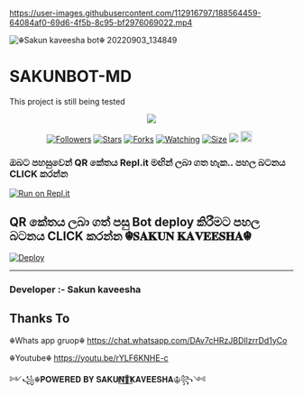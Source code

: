 




https://user-images.githubusercontent.com/112916797/188564459-64084af0-69d6-4f5b-8c95-bf2976069022.mp4

![☬Sakun kaveesha bot☬ 20220903_134849](https://user-images.githubusercontent.com/112916797/188542742-df28e26e-281c-4bc0-93fe-a0c2ddac2c78.jpg)
# SAKUNBOT-MD
This project is still being tested
<p align="center"> <a href="github.com/sakunkaveesha22"><img align="center" src="https://telegra.ph/file/85fe740b2385a55178500.jpg"/></a>
 <p align="center">
<a href="https://github.com/sakunkaveesha22/SAKUNBOT-MD"><img title="Followers" src="https://img.shields.io/github/followers/sakunkaveesha22?e=flat-square"></a>
<a href="https://github.com/sakunkaveesha22/SAKUNBOT-MD/stargazers/"><img title="Stars" src="https://img.shields.io/github/stars/sakunkaveesha22/SAKUNBOT-MD?color=blue&style=flat-square"></a>
<a href="https://github.com/sakunkaveesha22/SAKUNBOT-MD/network/members"><img title="Forks" src="https://img.shields.io/github/forks/sakunkaveesha22/SAKUNBOT-MD?color=red&style=flat-square"></a>
<a href="https://github.com/sakunkaveesha22/SAKUNBOT-MD/watchers"><img title="Watching" src="https://img.shields.io/github/watchers/sakunkaveesha22/SAKUNBOT-MD?label=Watchers&color=blue&style=flat-square"></a>
<a href="https://github.com/sakunkaveesha22/SAKUNBOT-MD"><img title="Size" src="https://img.shields.io/github/repo-size/sakunkaveesha/SAKUNBOT-MD?style=flat-square&color=green"></a>
<a href="https://hits.seeyoufarm.com"><img src="https://hits.seeyoufarm.com/api/count/incr/badge.svg?url=https://github.com/sakunkaveesha22/SAKUNBOT-MD&count_bg=%2379C83D&title_bg=%23555555&icon=probot.svg&icon_color=%2300FF6D&title=hits&edge_flat=false"/></a>
<a href="https://github.com/sakunkabeesha22/SAKUNBOT-MD/graphs/commit-activity"><img height="20" src="https://img.shields.io/badge/Maintained%3F-yes-green.svg"></a>&nbsp;&nbsp;
</p>
<p align='center'>
    </p>
    
  ### ඔබට පහසුවෙන් QR කේතය Repl.it මඟින් ලබා ගත හැක.. පහල බටනය CLICK කරන්න

[![Run on Repl.it](https://repl.it/badge/github/quiec/whatsasena)](https://replit.com/@MagmaGaming/AQUABOT-MDV2?v=1)

## QR කේතය ලබා ගත් පසු Bot deploy කිරීමට පහල බටනය CLICK කරන්න ☬𝐒𝐀𝐊𝐔𝐍 𝐊𝐀𝐕𝐄𝐄𝐒𝐇𝐀☬
[![Deploy](https://www.herokucdn.com/deploy/button.svg)](https://heroku.com/deploy?template=https://github.com/sakunkaveesha22/AQUABOT-MD)

---------------------------------   

 ###  Developer :- Sakun kaveesha 

## Thanks To
☬Whats app gruop☬
https://chat.whatsapp.com/DAv7cHRzJBDIlzrrDd1yCo


☬Youtube☬
https://youtu.be/rYLF6KNHE-c

  
 ༻꧁☬𝐏𝐎𝐖𝐄𝐑𝐄𝐃 𝐁𝐘 𝐒𝐀𝐊𝐔𝐍⃢🌹⃢𝐊𝐀𝐕𝐄𝐄𝐒𝐇𝐀☬꧂༺

